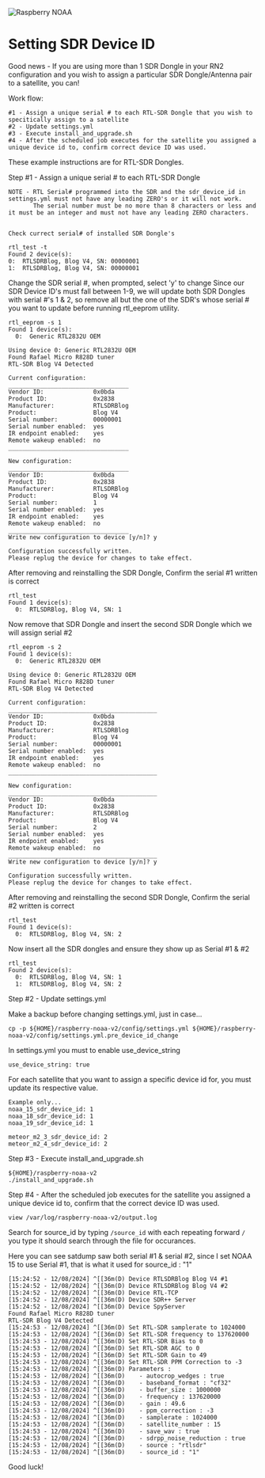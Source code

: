 ![Raspberry NOAA](../assets/header_1600_v2.png)

# Setting SDR Device ID

Good news - If you are using more than 1 SDR Dongle in your RN2 configuration and you wish to assign a particular SDR Dongle/Antenna pair to a satellite, you can!

  Work flow:

    #1 - Assign a unique serial # to each RTL-SDR Dongle that you wish to specitically assign to a satellite  
    #2 - Update settings.yml 
    #3 - Execute install_and_upgrade.sh
    #4 - After the scheduled job executes for the satellite you assigned a unique device id to, confirm correct device ID was used.

  These example instructions are for RTL-SDR Dongles. 

  Step #1 - Assign a unique serial # to each RTL-SDR Dongle

    NOTE - RTL Serial# programmed into the SDR and the sdr_device_id in settings.yml must not have any leading ZERO's or it will not work.  
           The serial number must be no more than 8 characters or less and it must be an integer and must not have any leading ZERO characters.


    Check currect serial# of installed SDR Dongle's

	rtl_test -t
	Found 2 device(s):
  	0:  RTLSDRBlog, Blog V4, SN: 00000001
  	1:  RTLSDRBlog, Blog V4, SN: 00000001

Change the SDR serial #, when prompted, select 'y' to change
Since our SDR Device ID's must fall between 1-9, we will update both SDR Dongles with serial #'s 1 & 2,
so remove all but the one of the SDR's whose serial # you want to update before running rtl_eeprom utility.

	rtl_eeprom -s 1
	Found 1 device(s):
	  0:  Generic RTL2832U OEM

	Using device 0: Generic RTL2832U OEM
	Found Rafael Micro R828D tuner
	RTL-SDR Blog V4 Detected

	Current configuration:
	__________________________________
	Vendor ID:              0x0bda
	Product ID:             0x2838
	Manufacturer:           RTLSDRBlog
	Product:                Blog V4
	Serial number:          00000001
	Serial number enabled:  yes
	IR endpoint enabled:    yes
	Remote wakeup enabled:  no
 	__________________________________

	New configuration:
	__________________________________
	Vendor ID:              0x0bda
	Product ID:             0x2838
	Manufacturer:           RTLSDRBlog
	Product:                Blog V4
	Serial number:          1
	Serial number enabled:  yes
	IR endpoint enabled:    yes
	Remote wakeup enabled:  no
	__________________________________
	Write new configuration to device [y/n]? y

	Configuration successfully written.
	Please replug the device for changes to take effect.
	

After removing and reinstalling the SDR Dongle, Confirm the serial #1 written is correct

	rtl_test
	Found 1 device(s):
	  0:  RTLSDRBlog, Blog V4, SN: 1

Now remove that SDR Dongle and insert the second SDR Dongle which we will assign serial #2 

	rtl_eeprom -s 2
	Found 1 device(s):
	  0:  Generic RTL2832U OEM

	Using device 0: Generic RTL2832U OEM
	Found Rafael Micro R828D tuner
	RTL-SDR Blog V4 Detected

	Current configuration:
	__________________________________________
	Vendor ID:              0x0bda
	Product ID:             0x2838
	Manufacturer:           RTLSDRBlog
	Product:                Blog V4
	Serial number:          00000001
	Serial number enabled:  yes
	IR endpoint enabled:    yes
	Remote wakeup enabled:  no
	__________________________________________

	New configuration:
	__________________________________________
	Vendor ID:              0x0bda
	Product ID:             0x2838
	Manufacturer:           RTLSDRBlog
	Product:                Blog V4
	Serial number:          2
	Serial number enabled:  yes
	IR endpoint enabled:    yes
	Remote wakeup enabled:  no
	__________________________________________
	Write new configuration to device [y/n]? y

	Configuration successfully written.
	Please replug the device for changes to take effect.


After removing and reinstalling the second SDR Dongle, Confirm the serial #2 written is correct

	rtl_test
	Found 1 device(s):
	  0:  RTLSDRBlog, Blog V4, SN: 2


Now insert all the SDR dongles and ensure they show up as Serial #1 & #2

	rtl_test
	Found 2 device(s):
	  0:  RTLSDRBlog, Blog V4, SN: 1
	  1:  RTLSDRBlog, Blog V4, SN: 2


  Step #2 - Update settings.yml 

Make a backup before changing settings.yml, just in case...

	cp -p ${HOME}/raspberry-noaa-v2/config/settings.yml ${HOME}/raspberry-noaa-v2/config/settings.yml.pre_device_id_change

In settings.yml you must to enable use_device_string

	use_device_string: true

For each satellite that you want to assign a specific device id for, you must update its respective value. 

	Example only...
 	noaa_15_sdr_device_id: 1
	noaa_18_sdr_device_id: 1
	noaa_19_sdr_device_id: 1

	meteor_m2_3_sdr_device_id: 2
	meteor_m2_4_sdr_device_id: 2
 

  Step #3 - Execute install_and_upgrade.sh

	${HOME}/raspberry-noaa-v2
	./install_and_upgrade.sh

  Step #4 - After the scheduled job executes for the satellite you assigned a unique device id to, confirm that the correct device ID was used.

       
	view /var/log/raspberry-noaa-v2/output.log

Search for source_id by typing `/source_id`   with each repeating forward `/` you type it should search through the file for occurances.

Here you can see satdump saw both serial #1 & serial #2, since I set NOAA 15 to use Serial #1, that is what it used for source_id : "1"

	[15:24:52 - 12/08/2024] ^[[36m(D) Device RTLSDRBlog Blog V4 #1
	[15:24:52 - 12/08/2024] ^[[36m(D) Device RTLSDRBlog Blog V4 #2
	[15:24:52 - 12/08/2024] ^[[36m(D) Device RTL-TCP
	[15:24:52 - 12/08/2024] ^[[36m(D) Device SDR++ Server
	[15:24:52 - 12/08/2024] ^[[36m(D) Device SpyServer
	Found Rafael Micro R828D tuner
	RTL-SDR Blog V4 Detected
	[15:24:53 - 12/08/2024] ^[[36m(D) Set RTL-SDR samplerate to 1024000
	[15:24:53 - 12/08/2024] ^[[36m(D) Set RTL-SDR frequency to 137620000
	[15:24:53 - 12/08/2024] ^[[36m(D) Set RTL-SDR Bias to 0
	[15:24:53 - 12/08/2024] ^[[36m(D) Set RTL-SDR AGC to 0
	[15:24:53 - 12/08/2024] ^[[36m(D) Set RTL-SDR Gain to 49
	[15:24:53 - 12/08/2024] ^[[36m(D) Set RTL-SDR PPM Correction to -3
	[15:24:53 - 12/08/2024] ^[[36m(D) Parameters :
	[15:24:53 - 12/08/2024] ^[[36m(D)    - autocrop_wedges : true
	[15:24:53 - 12/08/2024] ^[[36m(D)    - baseband_format : "cf32"
	[15:24:53 - 12/08/2024] ^[[36m(D)    - buffer_size : 1000000
	[15:24:53 - 12/08/2024] ^[[36m(D)    - frequency : 137620000
	[15:24:53 - 12/08/2024] ^[[36m(D)    - gain : 49.6
	[15:24:53 - 12/08/2024] ^[[36m(D)    - ppm_correction : -3
	[15:24:53 - 12/08/2024] ^[[36m(D)    - samplerate : 1024000
	[15:24:53 - 12/08/2024] ^[[36m(D)    - satellite_number : 15
	[15:24:53 - 12/08/2024] ^[[36m(D)    - save_wav : true
	[15:24:53 - 12/08/2024] ^[[36m(D)    - sdrpp_noise_reduction : true
	[15:24:53 - 12/08/2024] ^[[36m(D)    - source : "rtlsdr"
	[15:24:53 - 12/08/2024] ^[[36m(D)    - source_id : "1"
      
Good luck!

